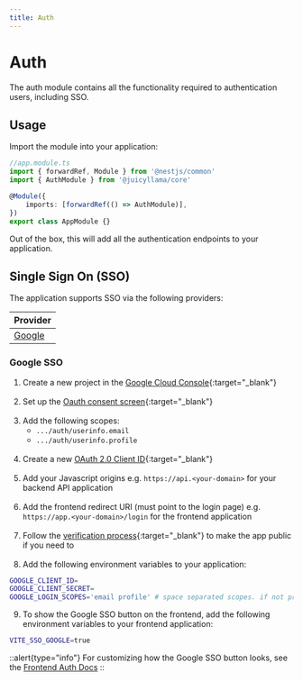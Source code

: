 ```yaml
---
title: Auth
---
```


# Auth

The auth module contains all the functionality required to authentication users, including SSO.

## Usage

Import the module into your application:

```typescript
//app.module.ts
import { forwardRef, Module } from '@nestjs/common'
import { AuthModule } from '@juicyllama/core'

@Module({
	imports: [forwardRef(() => AuthModule)],
})
export class AppModule {}
```

Out of the box, this will add all the authentication endpoints to your application.

## Single Sign On (SSO)

The application supports SSO via the following providers:

| Provider              |
| --------------------- |
| [Google](#google-sso) |

### Google SSO

1. Create a new project in the [Google Cloud Console](https://console.cloud.google.com/){:target="_blank"}<br><br>
2. Set up the [Oauth consent screen](https://console.cloud.google.com/apis/credentials/consent){:target="_blank"}<br><br>
3. Add the following scopes:
    - `.../auth/userinfo.email`
    - `.../auth/userinfo.profile`<br><br>
4. Create a new [OAuth 2.0 Client ID](https://console.cloud.google.com/apis/credentials/oauthclient){:target="_blank"}<br><br>
5. Add your Javascript origins e.g. `https://api.<your-domain>` for your backend API application<br><br>
6. Add the frontend redirect URI (must point to the login page) e.g. `https://app.<your-domain>/login` for the frontend application<br><br>
7. Follow the [verification process](https://console.cloud.google.com/apis/credentials/consent/edit;verificationMode=true){:target="_blank"} to make the app public if you need to<br><br>
8. Add the following environment variables to your application:<br>

```bash
GOOGLE_CLIENT_ID=
GOOGLE_CLIENT_SECRET=
GOOGLE_LOGIN_SCOPES='email profile' # space separated scopes. if not provided "email profile" will be used as default
```

9. To show the Google SSO button on the frontend, add the following environment variables to your frontend application:<br>

```bash
VITE_SSO_GOOGLE=true
```

::alert{type="info"}
For customizing how the Google SSO button looks, see the [Frontend Auth Docs](../../../frontend/core/components/1.auth/login.md)
::
